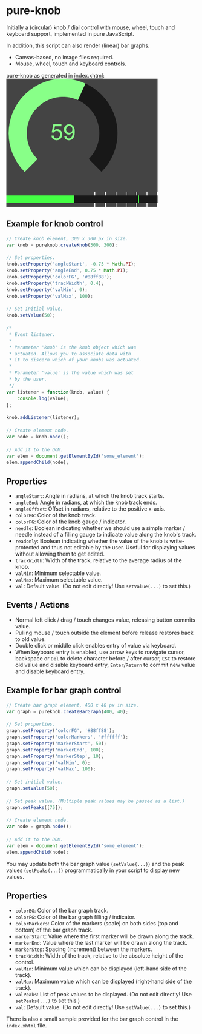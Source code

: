 # pure-knob

Initially a (circular) knob / dial control with mouse, wheel, touch and keyboard support, implemented in pure JavaScript.

In addition, this script can also render (linear) bar graphs.

- Canvas-based, no image files required.
- Mouse, wheel, touch and keyboard controls.

pure-knob as generated in [index.xhtml](index.xhtml):  
![pure-knob as generated in index.xhtml](pure-knob.png)

Example for knob control
------------------------

```javascript
// Create knob element, 300 x 300 px in size.
var knob = pureknob.createKnob(300, 300);

// Set properties.
knob.setProperty('angleStart', -0.75 * Math.PI);
knob.setProperty('angleEnd', 0.75 * Math.PI);
knob.setProperty('colorFG', '#88ff88');
knob.setProperty('trackWidth', 0.4);
knob.setProperty('valMin', 0);
knob.setProperty('valMax', 100);

// Set initial value.
knob.setValue(50);

/*
 * Event listener.
 *
 * Parameter 'knob' is the knob object which was
 * actuated. Allows you to associate data with
 * it to discern which of your knobs was actuated.
 *
 * Parameter 'value' is the value which was set
 * by the user.
 */
var listener = function(knob, value) {
	console.log(value);
};

knob.addListener(listener);

// Create element node.
var node = knob.node();

// Add it to the DOM.
var elem = document.getElementById('some_element');
elem.appendChild(node);
```

Properties
----------

- `angleStart`: Angle in radians, at which the knob track starts.
- `angleEnd`: Angle in radians, at which the knob track ends.
- `angleOffset`: Offset in radians, relative to the positive x-axis.
- `colorBG`: Color of the knob track.
- `colorFG`: Color of the knob gauge / indicator.
- `needle`: Boolean indicating whether we should use a simple marker / needle instead of a filling gauge to indicate value along the knob's track.
- `readonly`: Boolean indicating whether the value of the knob is write-protected and thus not editable by the user. Useful for displaying values without allowing them to get edited.
- `trackWidth`: Width of the track, relative to the average radius of the knob.
- `valMin`: Minimum selectable value.
- `valMax`: Maximum selectable value.
- `val`: Default value. (Do not edit directly! Use `setValue(...)` to set this.)

Events / Actions
----------------

- Normal left click / drag / touch changes value, releasing button commits value.
- Pulling mouse / touch outside the element before release restores back to old value.
- Double click or middle click enables entry of value via keyboard.
- When keyboard entry is enabled, use arrow keys to navigate cursor, backspace or `Del` to delete character before / after cursor, `ESC` to restore old value and disable keyboard entry, `Enter`/`Return` to commit new value and disable keyboard entry.

Example for bar graph control
-----------------------------

```javascript
// Create bar graph element, 400 x 40 px in size.
var graph = pureknob.createBarGraph(400, 40);

// Set properties.
graph.setProperty('colorFG', '#88ff88');
graph.setProperty('colorMarkers', '#ffffff');
graph.setProperty('markerStart', 50);
graph.setProperty('markerEnd', 100);
graph.setProperty('markerStep', 10);
graph.setProperty('valMin', 0);
graph.setProperty('valMax', 100);

// Set initial value.
graph.setValue(50);

// Set peak value. (Multiple peak values may be passed as a list.)
graph.setPeaks([75]);

// Create element node.
var node = graph.node();

// Add it to the DOM.
var elem = document.getElementById('some_element');
elem.appendChild(node);
```

You may update both the bar graph value (`setValue(...)`) and the peak values (`setPeaks(...)`) programmatically in your script to display new values.

Properties
----------

- `colorBG`: Color of the bar graph track.
- `colorFG`: Color of the bar graph filling / indicator.
- `colorMarkers`: Color of the markers (scale) on both sides (top and bottom) of the bar graph track.
- `markerStart`: Value where the first marker will be drawn along the track.
- `markerEnd`: Value where the last marker will be drawn along the track.
- `markerStep`: Spacing (increment) between the markers.
- `trackWidth`: Width of the track, relative to the absolute height of the control.
- `valMin`: Minimum value which can be displayed (left-hand side of the track).
- `valMax`: Maximum value which can be displayed (right-hand side of the track).
- `valPeaks`: List of peak values to be displayed. (Do not edit directly! Use `setPeaks(...)` to set this.)
- `val`: Default value. (Do not edit directly! Use `setValue(...)` to set this.)

There is also a small sample provided for the bar graph control in the `index.xhtml` file.
